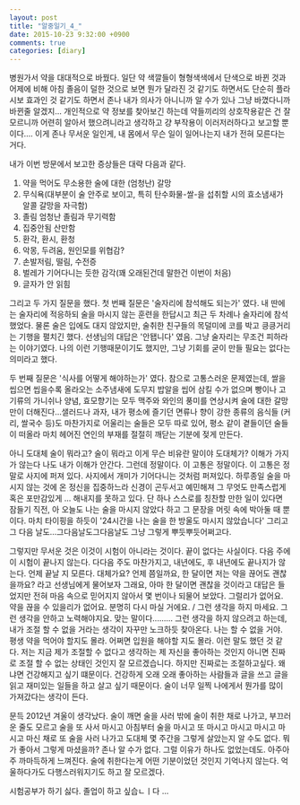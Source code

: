 ```yaml
---
layout: post
title: "알중일기_4_"
date: 2015-10-23 9:32:00 +0900
comments: true 
categories: [diary] 
---
```

병원가서 약을 대대적으로 바꿨다. 일단 약 색깔들이 형형색색에서 단색으로 바뀐 것과 어제에 비해 아침 졸음이 덜한 것으로 보면 뭔가 달라진 것 같기도 하면서도 단순히 플라시보 효과인 것 같기도 하면서 존나 내가 의사가 아니니까 알 수가 있나 그냥 바꼈다니까 바뀐줄 알겠지... 개인적으로 약 정보를 찾아보긴 하는데 약들끼리의 상호작용같은 건 잘 모르니까 어련히 알아서 했으려니라고 생각하고 걍 부작용이 이러저러하다고 보고할 뿐이다.... 이게 존나 무서운 일인게, 내 몸에서 무슨 일이 일어나는지 내가 전혀 모른다는 거다. 

내가 이번 방문에서 보고한 증상들은 대략 다음과 같다.
1. 약을 먹어도 무소용한 술에 대한 (엄청난) 갈망
2. 무식욕(대부분이 술 안주로 보이고, 특히 탄수화물-쌀-을 섭취할 시의 효소냄새가 알콜 갈망을 자극함)
3. 졸림 엄청난 졸림과 무기력함 
4. 집중안됨 산만함
5. 환각, 환시, 환청 
6. 악몽, 두려움, 원인모를 위협감?
7. 손발저림, 떨림, 수전증
8. 벌레가 기어다니는 듯한 감각(꽤 오래된건데 말한건 이번이 처음)
9. 글자가 안 읽힘

그리고 두 가지 질문을 했다. 첫 번째 질문은 '술자리에 참석해도 되는가' 였다. 내 딴에는 술자리에 적응하되 술을 마시지 않는 훈련을 한답시고 최근 두 차례나 술자리에 참석했었다. 물론 술은 입에도 대지 않았지만, 술취한 친구들의 목덜미에 코를 박고 킁킁거리는 기행을 펼치긴 했다. 선생님의 대답은 '안됍니다' 였음. 그냥 술자리는 무조건 피하라는 이야기였다. 나의 이런 기행때문이기도 했지만, 그냥 기회를 굳이 만들 필요는 없다는 의미라고 했다.

두 번째 질문은 '식사를 어떻게 해야하는가' 였다. 참으로 고통스러운 문제였는데, 쌀을 씹으면 씹을수록 올라오는 소주냄새에 도무지 밥알을 씹어 삼킬 수가 없으며 빵이나 고기류의 가니쉬나 양념, 효모향기는 모두 맥주와 와인의 풍미를 연상시켜 술에 대한 갈망만이 더해진다...샐러드나 과자, 내가 평소에 즐기던 면류나 향이 강한 종류의 음식들 (커리, 쌀국수 등)도 마찬가지로 어울리는 술들은 모두 따로 있어, 평소 같이 곁들이던 술들이 떠올라 마치 헤어진 연인의 부재를 절절히 깨닫는 기분에 젖게 만든다. 

아니 도대체 술이 뭐라고? 술이 뭐라고 이게 무슨 비유란 말이야 도대체가? 이해가 가지가 않는다 나도 내가 이해가 안간다. 그런데 정말이다. 이 고통은 정말이다. 이 고통은 정말로 사지에 퍼져 있다. 사지에서 개미가 기어다니는 것처럼 퍼져있다. 하루종일 술을 마시지 않는 것에 온 정신을 집중하느라 신경이 곤두서고 예민해져 그 무엇도 만족스럽게 혹은 포만감있게 ... 해내지를 못하고 있다. 단 하나 스스로를 칭찬할 만한 일이 있다면 잠들기 직전, 아 오늘도 나는 술을 마시지 않았다 하고 그 문장을 머릿 속에 박아둘 때 뿐이다. 마치 타이핑을 하듯이 '24시간을 나는 술을 한 방울도 마시지 않았습니다' 그리고 그 다음 날도...그다음날도그다음날도 그냥 그렇게 뿌듯뿌듯어쩌고다.

그렇지만 무서운 것은 이것이 시험이 아니라는 것이다. 끝이 없다는 사실이다. 다음 주에 이 시험이 끝나지 않는다. 다다음 주도 마찬가지고, 내년에도, 후 내년에도 끝나지가 않는다. 언제 끝날 지 모른다. 대체가요? 언제 쯤일까요, 한 달이면 저는 약을 끊어도 괜찮을까요? 라고 선생님에게 물어보자 그래요, 아마 한 달이면 괜찮을 것이라고 대답은 들었지만 전혀 마음 속으로 믿어지지 않아서 몇 번이나 되물어 보았다. 그럴리가 없어요. 약을 끊을 수 있을리가 없어요. 분명히 다시 마실 거에요. / 그런 생각을 하지 마세요. 그런 생각을 안하고 노력해야지요. 맞는 말이다......... 그런 생각을 하지 않으려고 하는데, 내가 조절 할 수 없을 거라는 생각이 자꾸만 노크하듯 찾아온다. 나는 할 수 없을 거야. 평생 약을 먹어야 할지도 몰라. 어쩌면 입원을 해야할 지도 몰라. 이런 말도 했던 것 같다. 저는 지금 제가 조절할 수 없다고 생각하는 제 자신을 좋아하는 것인지 아니면 진짜로 조절 할 수 없는 상태인 것인지 잘 모르겠습니다. 하지만 진짜로는 조절하고싶다. 왜냐면 건강해지고 싶기 떄문이다. 건강하게 오래 오래 좋아하는 사람들과 글을 쓰고 글을 읽고 재미있는 일들을 하고 살고 싶기 때문이다. 술이 너무 일찍 나에게서 뭔가를 많이 가져갔다는 생각이 든다. 

문득 2012년 겨울이 생각났다. 술이 깨면 술을 사러 밖에 술이 취한 채로 나가고, 부끄러운 줄도 모르고 술을 또 사서 마시고 아침부터 술을 마시고 또 마시고 마시고 마시고 마시고 마신 채로 또 술을 사러 나가고 도대체 몇 주간을 그렇게 살았는지 알 수도 없다. 뭐가 좋아서 그렇게 마셨을까? 존나 알 수가 없다. 그럴 이유가 하나도 없었는데도. 아주아주 까마득하게 느껴진다. 술에 취한다는게 어떤 기분이었던 것인지 기억나지 않는다. 억울하다가도 다행스러워지기도 하고 잘 모르겠다. 

시험공부가 하기 싫다. 졸업이 하고 싶습ㄴㅣ다 ...

